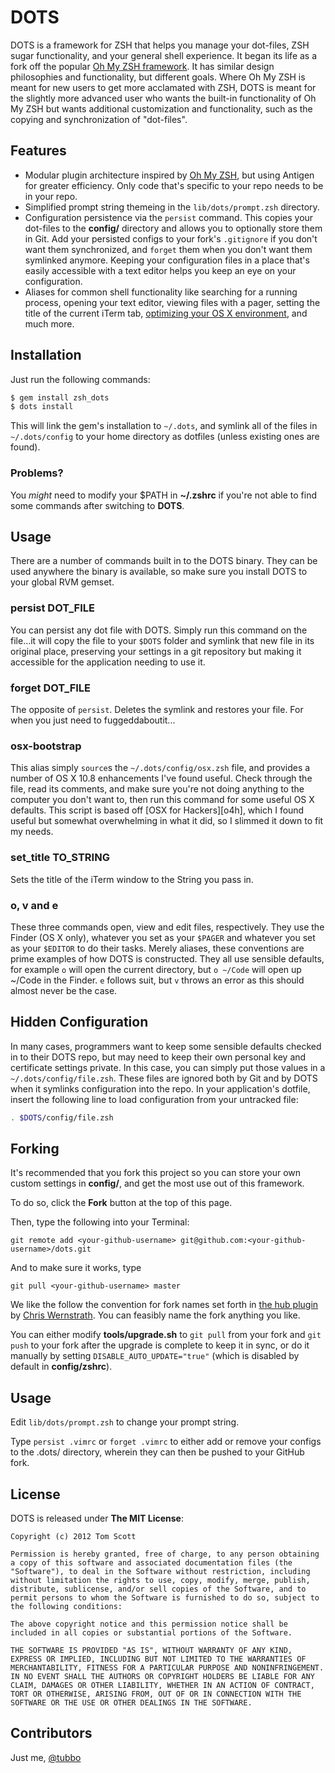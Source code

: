 DOTS
====

DOTS is a framework for ZSH that helps you manage your dot-files, ZSH sugar functionality, and your general shell experience. It began its life as a fork off the popular [Oh My ZSH framework][omz]. It has similar design philosophies and functionality, but different goals. Where Oh My ZSH is meant for new users to get more acclamated with ZSH, DOTS is meant for the slightly more advanced user who wants the built-in functionality of Oh My ZSH but wants additional customization and functionality, such as the copying and synchronization of "dot-files".

Features
--------

- Modular plugin architecture inspired by [Oh My ZSH][omz], but using Antigen for greater efficiency.
  Only code that's specific to your repo needs to be in your repo.
- Simplified prompt string themeing in the `lib/dots/prompt.zsh` directory.
- Configuration persistence via the `persist` command. This copies your dot-files to the **config/** 
  directory and allows you to optionally store them in Git. Add your persisted configs to your fork's 
  `.gitignore` if you don't want them synchronized, and `forget` them when you don't want them symlinked 
  anymore. Keeping your configuration files in a place that's easily accessible with a text editor helps you 
  keep an eye on your configuration.
- Aliases for common shell functionality like searching for a running
  process, opening your text editor, viewing files with a pager, setting
  the title of the current iTerm tab, [optimizing your OS X environment](osx4h),
  and much more.

Installation
------------

Just run the following commands:

```bash
$ gem install zsh_dots
$ dots install
```

This will link the gem's installation to `~/.dots`, and symlink all of
the files in `~/.dots/config` to your home directory as dotfiles (unless
existing ones are found).

### Problems?

You *might* need to modify your $PATH in **~/.zshrc** if you're not able to find some
commands after switching to **DOTS**.

Usage
-----

There are a number of commands built in to the DOTS binary. They can be
used anywhere the binary is available, so make sure you install DOTS to
your global RVM gemset.

### persist DOT_FILE

You can persist any dot file with DOTS. Simply run this command on 
the file...it will copy the file to your `$DOTS` folder and symlink 
that new file in its original place, preserving your settings in a 
git repository but making it accessible for the application needing
to use it.

### forget DOT_FILE

The opposite of `persist`. Deletes the symlink and restores your file. 
For when you just need to fuggeddaboutit...

### osx-bootstrap

This alias simply `source`s the `~/.dots/config/osx.zsh` file, and
provides a number of OS X 10.8 enhancements I've found useful. Check
through the file, read its comments, and make sure you're not doing
anything to the computer you don't want to, then run this command for
some useful OS X defaults. This script is based off [OSX for
Hackers][o4h], which I found useful but somewhat overwhelming in what it
did, so I slimmed it down to fit my needs.

### set_title TO_STRING

Sets the title of the iTerm window to the String you pass in.

### o, v and e

These three commands open, view and edit files, respectively. They use
the Finder (OS X only), whatever you set as your `$PAGER` and whatever
you set as your `$EDITOR` to do their tasks. Merely aliases, these
conventions are prime examples of how DOTS is constructed. They all use
sensible defaults, for example `o` will open the current directory, but
`o ~/Code` will open up ~/Code in the Finder. `e` follows suit, but `v`
throws an error as this should almost never be the case. 

Hidden Configuration
--------------------

In many cases, programmers want to keep some sensible defaults checked
in to their DOTS repo, but may need to keep their own personal key and
certificate settings private. In this case, you can simply put those
values in a `~/.dots/config/file.zsh`. These files are ignored both by
Git and by DOTS when it symlinks configuration into the repo. In your
application's dotfile, insert the following line to load configuration
from your untracked file:

```bash
. $DOTS/config/file.zsh
```

Forking
-------

It's recommended that you fork this project so you can store your own custom settings in **config/**, and get the most use out of this framework.

To do so, click the **Fork** button at the top of this page.

Then, type the following into your Terminal:

    git remote add <your-github-username> git@github.com:<your-github-username>/dots.git

And to make sure it works, type

    git pull <your-github-username> master

We like the follow the convention for fork names set forth in [the hub plugin][hub] by [Chris Wernstrath][cw]. You can feasibly name the fork anything you like.

You can either modify **tools/upgrade.sh** to `git pull` from your fork and `git push` to your fork after the upgrade is complete to keep it in sync, or do it manually by setting `DISABLE_AUTO_UPDATE="true"` (which is disabled by default in **config/zshrc**).

Usage
-----

Edit `lib/dots/prompt.zsh` to change your prompt string.

Type `persist .vimrc` or `forget .vimrc` to either add or remove your configs to the .dots/ directory, wherein they can then be pushed to your GitHub fork.

License
-------

DOTS is released under **The MIT License**:

    Copyright (c) 2012 Tom Scott

    Permission is hereby granted, free of charge, to any person obtaining a copy of this software and associated documentation files (the "Software"), to deal in the Software without restriction, including without limitation the rights to use, copy, modify, merge, publish, distribute, sublicense, and/or sell copies of the Software, and to permit persons to whom the Software is furnished to do so, subject to the following conditions:

    The above copyright notice and this permission notice shall be included in all copies or substantial portions of the Software.

    THE SOFTWARE IS PROVIDED "AS IS", WITHOUT WARRANTY OF ANY KIND, EXPRESS OR IMPLIED, INCLUDING BUT NOT LIMITED TO THE WARRANTIES OF MERCHANTABILITY, FITNESS FOR A PARTICULAR PURPOSE AND NONINFRINGEMENT. IN NO EVENT SHALL THE AUTHORS OR COPYRIGHT HOLDERS BE LIABLE FOR ANY CLAIM, DAMAGES OR OTHER LIABILITY, WHETHER IN AN ACTION OF CONTRACT, TORT OR OTHERWISE, ARISING FROM, OUT OF OR IN CONNECTION WITH THE SOFTWARE OR THE USE OR OTHER DEALINGS IN THE SOFTWARE.

Contributors
------------

Just me, [@tubbo][twt]

[omz]: https://github.com/robbyrussell/oh-my-zsh
[twt]: https://twitter.com/tubbo
[hub]: https://github.com/defunkt/hub
[cw]: https://defunkt.io
[osx4h]: https://gist.github.com/2260182
